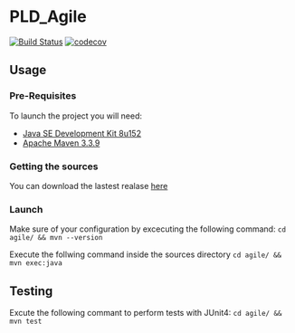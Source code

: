 # PLD_Agile

[![Build Status](https://travis-ci.org/SacreeBandeDePote/PLD_Agile.svg?branch=BranchSaveTest)](https://travis-ci.org/SacreeBandeDePote/PLD_Agile)
[![codecov](https://codecov.io/gh/SacreeBandeDePote/PLD_Agile/branch/master/graph/badge.svg)](https://codecov.io/gh/SacreeBandeDePote/PLD_Agile)

## Usage

### Pre-Requisites

To launch the project you will need:
- [Java SE Development Kit 8u152](http://www.oracle.com/technetwork/java/javase/downloads/jdk8-downloads-2133151.html)
- [Apache Maven 3.3.9](https://maven.apache.org/install.html)


### Getting the sources

You can download the lastest realase [here](https://github.com/SacreeBandeDePote/PLD_Agile/releases/latest/)

### Launch

Make sure of your configuration by excecuting the following command:
`cd agile/ && mvn --version`

Execute the follwing command inside the sources directory
`cd agile/ && mvn exec:java`

## Testing

Excute the following commant to perform tests with JUnit4:
`cd agile/ && mvn test`
